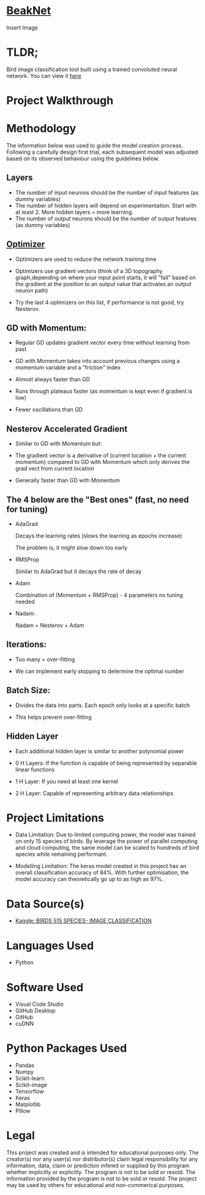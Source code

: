 # [BeakNet](https://github.com/eliaabumanneh/BeakNet/blob/main/BeakNet_main.ipynb)

Insert Image

# TLDR;

Bird image classification tool built using a trained convoluted neural network. You can view it [here](https://github.com/eliaabumanneh/BeakNet/blob/main/BeakNet_main.ipynb)

# Project Walkthrough




# Methodology

The information below was used to guide the model creation process. Following a carefully design first trial, each subsequent model was adjusted based on its observed behaviour using the guidelines below. 

## Layers
* The number of input neurons should be the number of input features (as dummy variables)
* The number of hidden layers will depend on experimentation. Start with at least 2. More hidden layers = more learning. 
* The number of output neurons should be the number of output features (as dummy variables)

## [Optimizer](https://www.youtube.com/watch?v=BheE01CeL8I&ab_channel=M%C4%B1sraTurp)

* Optimizers are used to reduce the network training time

* Optimizers use gradient vectors (think of a 3D topography graph,depending on where your input point starts, 
  it will "fall" based on the gradient at the position to an output value that activates an output neuron path)

* Try the last 4 optimizers on this list, if performance is not good, try Nesterov.

## GD with Momentum:  

* Regular GD updates gradient vector every time without learning from past

* GD with Momentum takes into account previous changes using a momentum variable and a "friction" index

* Almost always faster than GD

* Runs through plateaus faster (as momentum is kept even if gradient is low)

* Fewer oscillations than GD

## Nesterov Accelerated Gradient
* Similar to GD with Momentum but:

* The gradient vector is a derivative of (current location + the current momentum) compared to GD with Momentum which only derives the grad vect from current location

* Generally faster than GD with Momentum

## The 4 below are the "Best ones" (fast, no need for tuning)
* AdaGrad

    Decays the learning rates (slows the learning as epochs increase)
   
    The problem is, it might slow down too early
    
* RMSProp

    Similar to AdaGrad but it decays the rate of decay
    
* Adam

    Combination of (Momentum + RMSProp) - 4 parameters no tuning needed
    
* Nadam:

    Nadam = Nesterov + Adam

    
## Iterations:
* Too many = over-fitting

* We can implement early stopping to determine the optimal number

## Batch Size: 

* Divides the data into parts. Each epoch only looks at a specific batch

* This helps prevent over-fitting

## Hidden Layer
* Each additional hidden layer is similar to another polynomial power

* 0 H Layers: If the function is capable of being represented by separable linear functions

* 1 H Layer: If you need at least one kernel

* 2 H Layer: Capable of representing arbitrary data relationships

# Project Limitations
* Data Limitation: Due to limited computing power, the model was trained on only 15 species of birds. By leverage the power of parallel computing and cloud computing, the same model can be scaled to hundreds of bird species while remaining performant. 

* Modelling Limitation: The keras model created in this project has an overall classification accuracy of 84%. With further optimisation, the model accuracy can theoretically go up to as high as 97%. 

# Data Source(s)
* [Kaggle: BIRDS 515 SPECIES- IMAGE CLASSIFICATION](https://www.kaggle.com/datasets/gpiosenka/100-bird-species)


# Languages Used
* Python

# Software Used
* Visual Code Studio
* GitHub Desktop
* GitHub
* cuDNN

# Python Packages Used
* Pandas
* Numpy
* Scikit-learn
* Scikit-image
* Tensorflow 
* Keras
* Matplotlib
* Pillow


# Legal

This project was created and is intended for educational purposes only. The creator(s) nor any user(s) nor distributor(s) claim legal responsibility for any information, data, claim or prediction infered or supplied by this program whether implicitly or explicitly. The program is not to be sold or resold. The information provided by the program is not to be sold or resold. The project may be used by others for educational and non-commerical purposes.
